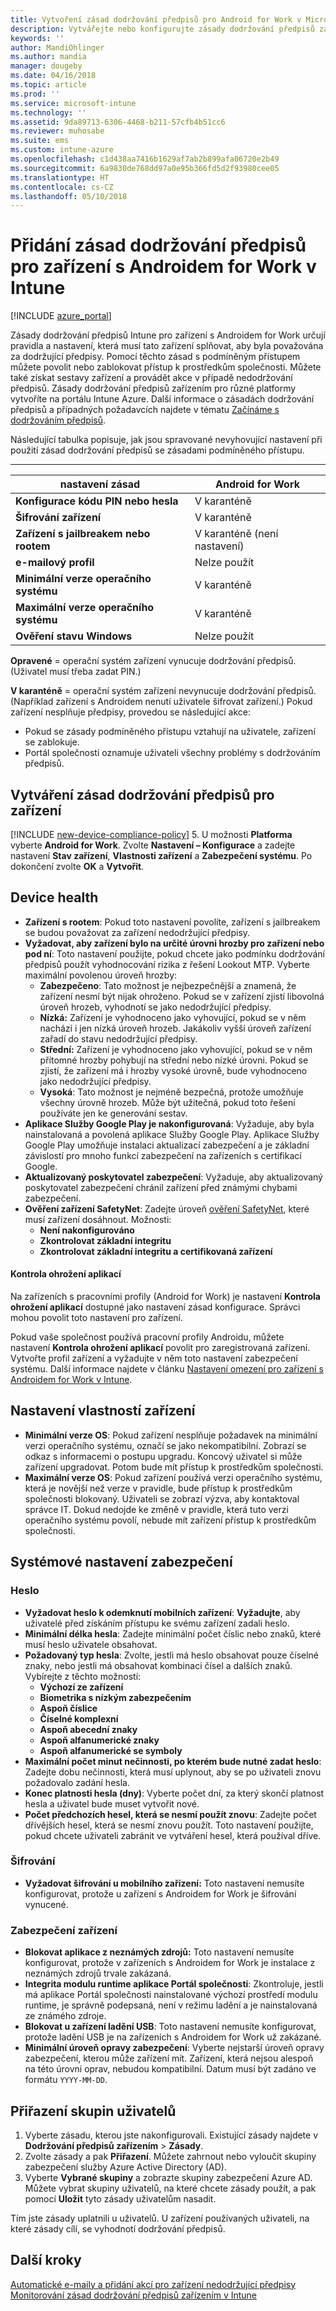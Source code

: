 ```yaml
---
title: Vytvoření zásad dodržování předpisů pro Android for Work v Microsoft Intune – Azure | Microsoft Docs
description: Vytvářejte nebo konfigurujte zásady dodržování předpisů zařízením služby Microsoft Intune pro zařízení s Androidem for Work. Rozhodněte se povolit zařízení s jailbreakem, nastavte přijatelnou úroveň hrozby, zkontrolujte Google Play, zadejte minimální a maximální verzi operačního systému, zvolte si požadavky na heslo a povolte bokem instalované aplikace.
keywords: ''
author: MandiOhlinger
ms.author: mandia
manager: dougeby
ms.date: 04/16/2018
ms.topic: article
ms.prod: ''
ms.service: microsoft-intune
ms.technology: ''
ms.assetid: 9da89713-6306-4468-b211-57cfb4b51cc6
ms.reviewer: muhosabe
ms.suite: ems
ms.custom: intune-azure
ms.openlocfilehash: c1d438aa7416b1629af7ab2b899afa06720e2b49
ms.sourcegitcommit: 6a9830de768dd97a0e95b366fd5d2f93980cee05
ms.translationtype: HT
ms.contentlocale: cs-CZ
ms.lasthandoff: 05/10/2018
---
```

# <a name="add-a-device-compliance-policy-for-android-for-work-devices-in-intune"></a>Přidání zásad dodržování předpisů pro zařízení s Androidem for Work v Intune

[!INCLUDE [azure_portal](./includes/azure_portal.md)]

Zásady dodržování předpisů Intune pro zařízení s Androidem for Work určují pravidla a nastavení, která musí tato zařízení splňovat, aby byla považována za dodržující předpisy. Pomocí těchto zásad s podmíněným přístupem můžete povolit nebo zablokovat přístup k prostředkům společnosti. Můžete také získat sestavy zařízení a provádět akce v případě nedodržování předpisů. Zásady dodržování předpisů zařízením pro různé platformy vytvoříte na portálu Intune Azure. Další informace o zásadách dodržování předpisů a případných požadavcích najdete v tématu [Začínáme s dodržováním předpisů](device-compliance-get-started.md).

Následující tabulka popisuje, jak jsou spravované nevyhovující nastavení při použití zásad dodržování předpisů se zásadami podmíněného přístupu.

--------------------------

|**nastavení zásad**| **Android for Work** |
| --- | --- |
| **Konfigurace kódu PIN nebo hesla** |  V karanténě |
| **Šifrování zařízení** |  V karanténě |
| **Zařízení s jailbreakem nebo rootem** | V karanténě (není nastavení) |
| **e-mailový profil** | Nelze použít |
| **Minimální verze operačního systému** | V karanténě |
| **Maximální verze operačního systému** | V karanténě |
| **Ověření stavu Windows** |Nelze použít |

**Opravené** = operační systém zařízení vynucuje dodržování předpisů. (Uživatel musí třeba zadat PIN.)

**V karanténě** = operační systém zařízení nevynucuje dodržování předpisů. (Například zařízení s Androidem nenutí uživatele šifrovat zařízení.) Pokud zařízení nesplňuje předpisy, provedou se následující akce:

- Pokud se zásady podmíněného přístupu vztahují na uživatele, zařízení se zablokuje.
- Portál společnosti oznamuje uživateli všechny problémy s dodržováním předpisů.

## <a name="create-a-device-compliance-policy"></a>Vytváření zásad dodržování předpisů pro zařízení

[!INCLUDE [new-device-compliance-policy](./includes/new-device-compliance-policy.md)]
5. U možnosti **Platforma** vyberte **Android for Work**. Zvolte **Nastavení – Konfigurace** a zadejte nastavení **Stav zařízení**, **Vlastnosti zařízení** a **Zabezpečení systému**. Po dokončení zvolte **OK** a **Vytvořit**.

<!--- 4. Choose **Actions for noncompliance** to say what actions should happen when a device is determined as noncompliant with this policy.
5. In the **Actions for noncompliance** pane, choose **Add** to create a new action.  The action parameters pane allows you to specify the action, email recipients that should receive the notification in addition to the user of the device, and the content of the notification that you want to send.
6. The message template option allows you to create several custom emails depending on when the action is set to take. For example, you can create a message for notifications that are sent for the first time and a different message for final warning before access is blocked. The custom messages that you create can be used for all your device compliance policy.
7. Specify the **Grace period** which determines when that action to take place.  For example, you may want to send a notification as soon as the device is evaluated as noncompliant, but allow some time before enforcing the conditional access policy to block access to company resources like SharePoint online.
8. Choose **Add** to finish creating the action.
9. You can create multiple actions and the sequence in which they should occur. Choose **Ok** when you are finished creating all the actions.--->

## <a name="device-health"></a>Device health

- **Zařízení s rootem**: Pokud toto nastavení povolíte, zařízení s jailbreakem se budou považovat za zařízení nedodržující předpisy.
- **Vyžadovat, aby zařízení bylo na určité úrovni hrozby pro zařízení nebo pod ní**: Toto nastavení použijte, pokud chcete jako podmínku dodržování předpisů použít vyhodnocování rizika z řešení Lookout MTP. Vyberte maximální povolenou úroveň hrozby:
  - **Zabezpečeno**: Tato možnost je nejbezpečnější a znamená, že zařízení nesmí být nijak ohroženo. Pokud se v zařízení zjistí libovolná úroveň hrozeb, vyhodnotí se jako nedodržující předpisy.
  - **Nízká:** Zařízení je vyhodnoceno jako vyhovující, pokud se v něm nachází i jen nízká úroveň hrozeb. Jakákoliv vyšší úroveň zařízení zařadí do stavu nedodržující předpisy.
  - **Střední:** Zařízení je vyhodnoceno jako vyhovující, pokud se v něm přítomné hrozby pohybují na střední nebo nízké úrovni. Pokud se zjistí, že zařízení má i hrozby vysoké úrovně, bude vyhodnoceno jako nedodržující předpisy.
  - **Vysoká**: Tato možnost je nejméně bezpečná, protože umožňuje všechny úrovně hrozeb. Může být užitečná, pokud toto řešení používáte jen ke generování sestav.
- **Aplikace Služby Google Play je nakonfigurovaná**: Vyžaduje, aby byla nainstalovaná a povolená aplikace Služby Google Play. Aplikace Služby Google Play umožňuje instalaci aktualizací zabezpečení a je základní závislostí pro mnoho funkcí zabezpečení na zařízeních s certifikací Google.
- **Aktualizovaný poskytovatel zabezpečení**: Vyžaduje, aby aktualizovaný poskytovatel zabezpečení chránil zařízení před známými chybami zabezpečení.
- **Ověření zařízení SafetyNet**: Zadejte úroveň [ověření SafetyNet](https://developer.android.com/training/safetynet/attestation.html), které musí zařízení dosáhnout. Možnosti:
  - **Není nakonfigurováno**
  - **Zkontrolovat základní integritu**
  - **Zkontrolovat základní integritu a certifikovaná zařízení**

#### <a name="threat-scan-on-apps"></a>Kontrola ohrožení aplikací

Na zařízeních s pracovními profily (Android for Work) je nastavení **Kontrola ohrožení aplikací** dostupné jako nastavení zásad konfigurace. Správci mohou povolit toto nastavení pro zařízení.

Pokud vaše společnost používá pracovní profily Androidu, můžete nastavení **Kontrola ohrožení aplikací** povolit pro zaregistrovaná zařízení. Vytvořte profil zařízení a vyžadujte v něm toto nastavení zabezpečení systému. Další informace najdete v článku [Nastavení omezení pro zařízení s Androidem for Work v Intune](device-restrictions-android-for-work.md).

## <a name="device-property-settings"></a>Nastavení vlastností zařízení

- **Minimální verze OS**: Pokud zařízení nesplňuje požadavek na minimální verzi operačního systému, označí se jako nekompatibilní. Zobrazí se odkaz s informacemi o postupu upgradu. Koncový uživatel si může zařízení upgradovat. Potom bude mít přístup k prostředkům společnosti.
- **Maximální verze OS**: Pokud zařízení používá verzi operačního systému, která je novější než verze v pravidle, bude přístup k prostředkům společnosti blokovaný. Uživateli se zobrazí výzva, aby kontaktoval správce IT. Dokud nedojde ke změně v pravidle, která tuto verzi operačního systému povolí, nebude mít zařízení přístup k prostředkům společnosti.

## <a name="system-security-settings"></a>Systémové nastavení zabezpečení

### <a name="password"></a>Heslo

- **Vyžadovat heslo k odemknutí mobilních zařízení**: **Vyžadujte**, aby uživatelé před získáním přístupu ke svému zařízení zadali heslo.
- **Minimální délka hesla**: Zadejte minimální počet číslic nebo znaků, které musí heslo uživatele obsahovat.
- **Požadovaný typ hesla**: Zvolte, jestli má heslo obsahovat pouze číselné znaky, nebo jestli má obsahovat kombinaci čísel a dalších znaků. Vybírejte z těchto možností:
  - **Výchozí ze zařízení**
  - **Biometrika s nízkým zabezpečením**
  - **Aspoň číslice**
  - **Číselné komplexní**
  - **Aspoň abecední znaky**
  - **Aspoň alfanumerické znaky**
  - **Aspoň alfanumerické se symboly**
- **Maximální počet minut nečinnosti, po kterém bude nutné zadat heslo**: Zadejte dobu nečinnosti, která musí uplynout, aby se po uživateli znovu požadovalo zadání hesla.
- **Konec platnosti hesla (dny)**: Vyberte počet dní, za který skončí platnost hesla a uživatel bude muset vytvořit nové.
- **Počet předchozích hesel, která se nesmí použít znovu**: Zadejte počet dřívějších hesel, která se nesmí znovu použít. Toto nastavení použijte, pokud chcete uživateli zabránit ve vytváření hesel, která používal dříve.

### <a name="encryption"></a>Šifrování

- **Vyžadovat šifrování u mobilního zařízení:** Toto nastavení nemusíte konfigurovat, protože u zařízení s Androidem for Work je šifrování vynucené.

### <a name="device-security"></a>Zabezpečení zařízení

- **Blokovat aplikace z neznámých zdrojů:** Toto nastavení nemusíte konfigurovat, protože v zařízeních s Androidem for Work je instalace z neznámých zdrojů trvale zakázaná.
- **Integrita modulu runtime aplikace Portál společnosti**: Zkontroluje, jestli má aplikace Portál společnosti nainstalované výchozí prostředí modulu runtime, je správně podepsaná, není v režimu ladění a je nainstalovaná ze známého zdroje.
- **Blokovat u zařízení ladění USB**: Toto nastavení nemusíte konfigurovat, protože ladění USB je na zařízeních s Androidem for Work už zakázané.
- **Minimální úroveň opravy zabezpečení**: Vyberte nejstarší úroveň opravy zabezpečení, kterou může zařízení mít. Zařízení, která nejsou alespoň na této úrovni oprav, nebudou kompatibilní. Datum musí být zadáno ve formátu `YYYY-MM-DD`.

## <a name="assign-user-groups"></a>Přiřazení skupin uživatelů

1. Vyberte zásadu, kterou jste nakonfigurovali. Existující zásady najdete v **Dodržování předpisů zařízením** > **Zásady**.
2. Zvolte zásady a pak **Přiřazení**. Můžete zahrnout nebo vyloučit skupiny zabezpečení služby Azure Active Directory (AD).
3. Vyberte **Vybrané skupiny** a zobrazte skupiny zabezpečení Azure AD. Můžete vybrat skupiny uživatelů, na které chcete zásady použít, a pak pomocí **Uložit** tyto zásady uživatelům nasadit.

Tím jste zásady uplatnili u uživatelů. U zařízení používaných uživateli, na které zásady cílí, se vyhodnotí dodržování předpisů.

## <a name="next-steps"></a>Další kroky
[Automatické e-maily a přidání akcí pro zařízení nedodržující předpisy](actions-for-noncompliance.md)  
[Monitorování zásad dodržování předpisů zařízením v Intune](compliance-policy-monitor.md)
